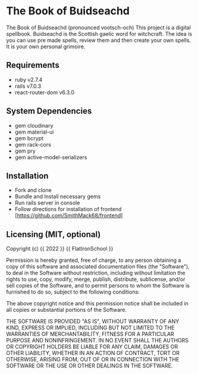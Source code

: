 # The Book of Buidseachd

The Book of Buidseachd (pronounced vootsch-och)
    This project is a digital spellbook. Buidseachd is the Scottish gaelic word for witchcraft.
    The idea is you can use pre made spells, review them and then create your own spells.
    It is your own personal grimoire.

## Requirements

* ruby v2.7.4
* rails v7.0.3
* react-router-dom v6.3.0


## System Dependencies

* gem cloudinary
* gem material-ui
* gem bcrypt
* gem rack-cors
* gem pry
* gem active-model-serializers

## Installation

* Fork and clone
* Bundle and Install necessary gems
* Run rails server in console
* Follow directions for installation of frontend [https://github.com/SmithMack68/frontend]


## Licensing (MIT, optional)

Copyright (c) {{ 2022 }} {{ FlatIronSchool }}

Permission is hereby granted, free of charge, to any person obtaining a copy of this software and associated documentation files (the "Software"), to deal in the Software without restriction, including without limitation the rights to use, copy, modify, merge, publish, distribute, sublicense, and/or sell copies of the Software, and to permit persons to whom the Software is furnished to do so, subject to the following conditions:

The above copyright notice and this permission notice shall be included in all copies or substantial portions of the Software.

THE SOFTWARE IS PROVIDED "AS IS", WITHOUT WARRANTY OF ANY KIND, EXPRESS OR IMPLIED, INCLUDING BUT NOT LIMITED TO THE WARRANTIES OF MERCHANTABILITY, FITNESS FOR A PARTICULAR PURPOSE AND NONINFRINGEMENT. IN NO EVENT SHALL THE AUTHORS OR COPYRIGHT HOLDERS BE LIABLE FOR ANY CLAIM, DAMAGES OR OTHER LIABILITY, WHETHER IN AN ACTION OF CONTRACT, TORT OR OTHERWISE, ARISING FROM, OUT OF OR IN CONNECTION WITH THE SOFTWARE OR THE USE OR OTHER DEALINGS IN THE SOFTWARE.

